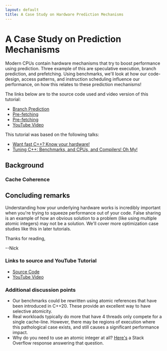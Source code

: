 ```yaml
---
layout: default
title: A Case Study on Hardware Prediction Mechanisms
---
```


# A Case Study on Prediction Mechanisms

Modern CPUs contain hardware mechanisms that try to boost performance using prediction. Three example of this are speculative execution, branch prediction, and prefetching. Using benchmarks, we'll look at how our code-design, access patterns, and instruction scheduling influence our performance, on how this relates to these prediction mechanisms! 

The links below are to the source code used and video version of this tutorial:
- [Branch Prediction](https://github.com/CoffeeBeforeArch/uarch_benchmarks/tree/master/branch_prediction)
- [Pre-fetching](https://github.com/CoffeeBeforeArch/uarch_benchmarks/tree/master/branch_prediction)
- [Pre-fetching](https://github.com/CoffeeBeforeArch/uarch_benchmarks/tree/master/branch_prediction)
- [YouTube Video](https://youtu.be/FygXDrRsaU8)

This tutorial was based on the following talks:
- [Want fast C++? Know your hardware!](https://youtu.be/a12jYibw0vs)
- [Tuning C++: Benchmarks, and CPUs, and Compilers! Oh My!](https://youtu.be/nXaxk27zwlk)

## Background


### Cache Coherence


## Concluding remarks

Understanding how your underlying hardware works is incredibly important when you're trying to squeeze performance out of your code. False sharing is an example of how an obvious solution to a problem (like using multiple atomic integers) may not be a solution. We'll cover more optimization case studies like this in later tutorials.

Thanks for reading,

--Nick

### Links to source and YouTube Tutorial

- [Source Code](https://github.com/CoffeeBeforeArch/uarch_benchmarks/tree/master/false_sharing)
- [YouTube Video](https://youtu.be/FygXDrRsaU8)

### Additional discussion points

- Our benchmarks could be rewritten using atomic references that have been introduced in C++20. These provide an excellent way to have selective atomicity.
- Real workloads typically do more that have 4 threads only compete for a single cache-line. However, there may be regions of execution where this pathological case exists, and still causes a significant performance impact.
- Why do you need to use an atomic integer at all? [Here's](https://stackoverflow.com/a/39396999/12482128) a Stack Overflow response answering that question.
